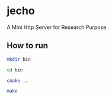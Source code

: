 # jecho
A Mini Http Server for Research Purpose

## How to run

```bash
mkdir bin

cd bin

cmake ..

make
```